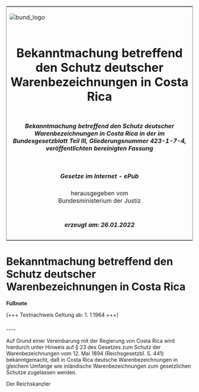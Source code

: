 <span id="DECKBLATT.html"></span>

<table border="0" frame="border" width="100%">

<tr valign="top">

<td align="left">

![bund\_logo](BfJ_2021_Web_de_de.gif)

</td>

<td align="right">

 

</td>

</tr>

<tr align="center" valign="middle">

<td colspan="2">

# Bekanntmachung betreffend den Schutz deutscher Warenbezeichnungen in Costa Rica

</td>

</tr>

<tr align="center" valign="middle">

<td colspan="2">

##### Bekanntmachung betreffend den Schutz deutscher Warenbezeichnungen in Costa Rica in der im Bundesgesetzblatt Teil III, Gliederungsnummer 423-1-7-4, veröffentlichten bereinigten Fassung

</td>

</tr>

<tr align="center" valign="middle">

<td colspan="2">

  
  

##### Gesetze im Internet - ePub  
  
herausgegeben vom  
Bundesministerium der Justiz

</td>

</tr>

<tr align="center" valign="bottom">

<td colspan="2">

  
  

##### erzeugt am: 26.01.2022

</td>

</tr>

</table>

<span id="BJNR003750901.html"></span>

# Bekanntmachung betreffend den Schutz deutscher Warenbezeichnungen in Costa Rica

<div>

  
**Fußnote**

<div class="jnhtml">

<div>

<div class="jurAbsatz">

(+++ Textnachweis Geltung ab: 1. 1.1964 +++)

</div>

</div>

</div>

</div>

<span id="BJNR003750901BJNE000100303.html"></span>

###   
\----

<div>

<div class="jnhtml">

<div>

<div class="jurAbsatz">

Auf Grund einer Vereinbarung mit der Regierung von Costa Rica wird
hierdurch unter Hinweis auf § 23 des Gesetzes zum Schutz der
Warenbezeichnungen vom 12. Mai 1894 (Reichsgesetzbl. S. 441)
bekanntgemacht, daß in Costa Rica deutsche Warenbezeichnungen in
gleichem Umfange wie inländische Warenbezeichnungen zum gesetzlichen
Schutze zugelassen werden.  
  
<span class="SP">Der Reichskanzler</span>

</div>

</div>

</div>

</div>
